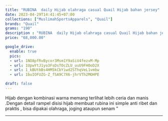 ```yaml
---
title: "RUBINA  daily Hijab olahraga casual Quail Hijab bahan jersey"
date: 2023-04-29T14:41:45+07:00
collections: ["MuslimahSportsApparels", "Quail"]
brands: "Quail"
grams: "190"
description : "RUBINA  daily Hijab olahraga casual Quail Hijab bahan jersey"
price: "68,000.00"

google_drive:
  enable: true
  pics:
  - url: 1NO8pfRvBycor3Msm1Y9aSiV4fezvM-Mp
  - url: 1UpwYtJ1yo3FsDsTOcZLU_uuU9FHOoD2X
  - url: 1_kBUtbBs4HM5kCbYiwd2SThqVeL1vmbw
  - url: 1buIOFUZG-Z_fSA9C7X6-jhrVTh2MOHPE

draft: false
---
```


Hijab dengan kombinasi warna memang terlihat lebih ceria dan manis .Dengan detail rampel disisi hijab membuat rubina ini simple anti ribet dan praktis , bisa dipakai olahraga, joging ataupun senam "

----------    
 
